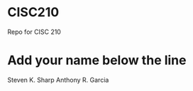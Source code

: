 # CISC210
Repo for CISC 210

Add your name below the line
============================
Steven K. Sharp
Anthony R. Garcia
